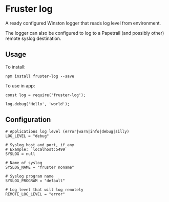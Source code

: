 # Fruster log

A ready configured Winston logger that reads log level from environment.

The logger can also be configured to log to a Papetrail (and possibly other) remote syslog destination.

## Usage

To install:

    npm install fruster-log --save

To use in app:

    const log = require('fruster-log');

    log.debug('Hello', 'world');

## Configuration

    # Applications log level (error|warn|info|debug|silly)
    LOG_LEVEL = "debug"

    # Syslog host and port, if any
    # Example: `localhost:5499`
    SYSLOG = null
    
    # Name of syslog
    SYSLOG_NAME = "fruster noname"
    
    # Syslog program name
    SYSLOG_PROGRAM = "default"

    # Log level that will log remotely
    REMOTE_LOG_LEVEL = "error"
    
